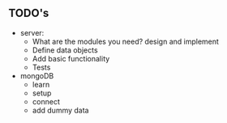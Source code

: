 ## TODO's

- server: 
  - What are the modules you need? design and implement 
  - Define data objects
  - Add basic functionality
  - Tests
- mongoDB 
  - learn
  - setup 
  - connect 
  - add dummy data 

